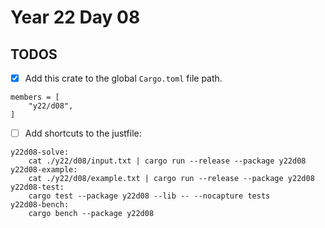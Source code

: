 # Year 22 Day 08

## TODOS

- [x] Add this crate to the global `Cargo.toml` file path.

```
members = [
    "y22/d08",
]
```

- [ ] Add shortcuts to the justfile:

```
y22d08-solve:
    cat ./y22/d08/input.txt | cargo run --release --package y22d08
y22d08-example:
    cat ./y22/d08/example.txt | cargo run --release --package y22d08
y22d08-test:
    cargo test --package y22d08 --lib -- --nocapture tests
y22d08-bench:
    cargo bench --package y22d08
```